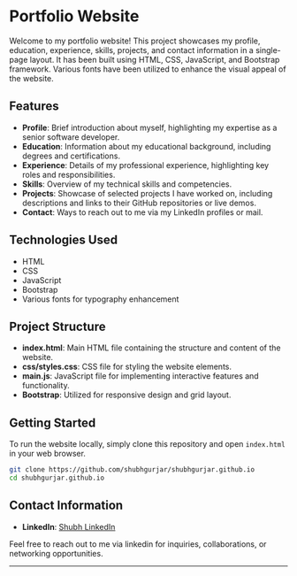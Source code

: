 # Portfolio Website

Welcome to my portfolio website! This project showcases my profile, education, experience, skills, projects, and contact information in a single-page layout. It has been built using HTML, CSS, JavaScript, and Bootstrap framework. Various fonts have been utilized to enhance the visual appeal of the website.

## Features

- **Profile**: Brief introduction about myself, highlighting my expertise as a senior software developer.
- **Education**: Information about my educational background, including degrees and certifications.
- **Experience**: Details of my professional experience, highlighting key roles and responsibilities.
- **Skills**: Overview of my technical skills and competencies.
- **Projects**: Showcase of selected projects I have worked on, including descriptions and links to their GitHub repositories or live demos.
- **Contact**: Ways to reach out to me via my LinkedIn profiles or mail.

## Technologies Used

- HTML
- CSS
- JavaScript
- Bootstrap
- Various fonts for typography enhancement

## Project Structure

- **index.html**: Main HTML file containing the structure and content of the website.
- **css/styles.css**: CSS file for styling the website elements.
- **main.js**: JavaScript file for implementing interactive features and functionality.
- **Bootstrap**: Utilized for responsive design and grid layout.

## Getting Started

To run the website locally, simply clone this repository and open `index.html` in your web browser.

```bash
git clone https://github.com/shubhgurjar/shubhgurjar.github.io
cd shubhgurjar.github.io
```

## Contact Information

- **LinkedIn**: [Shubh LinkedIn](https://www.linkedin.com/in/shubhamgurjar1)

Feel free to reach out to me via linkedin for inquiries, collaborations, or networking opportunities.

---
